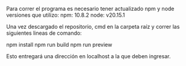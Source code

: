 Para correr el programa es necesario tener actualizado npm y node
versiones que utilizo:
npm: 10.8.2
node: v20.15.1

Una vez descargado el repositorio, cmd en la carpeta raíz y correr las siguientes lineas de comando:

npm install
npm run build
npm run preview

Esto entregará una dirección en localhost a la que deben ingresar.
